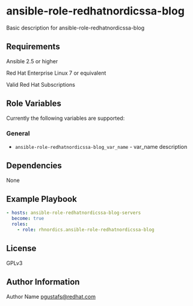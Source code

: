 ansible-role-redhatnordicssa-blog
===========

Basic description for ansible-role-redhatnordicssa-blog

Requirements
------------

Ansible 2.5 or higher

Red Hat Enterprise Linux 7 or equivalent

Valid Red Hat Subscriptions

Role Variables
--------------

Currently the following variables are supported:

### General

* `ansible-role-redhatnordicssa-blog_var_name` - var\_name description

Dependencies
------------

None

Example Playbook
----------------

```yaml
- hosts: ansible-role-redhatnordicssa-blog-servers
  become: true
  roles:
    - role: rhnordics.ansible-role-redhatnordicssa-blog
```

License
-------

GPLv3

Author Information
------------------

Author Name <pgustafs@redhat.com>
